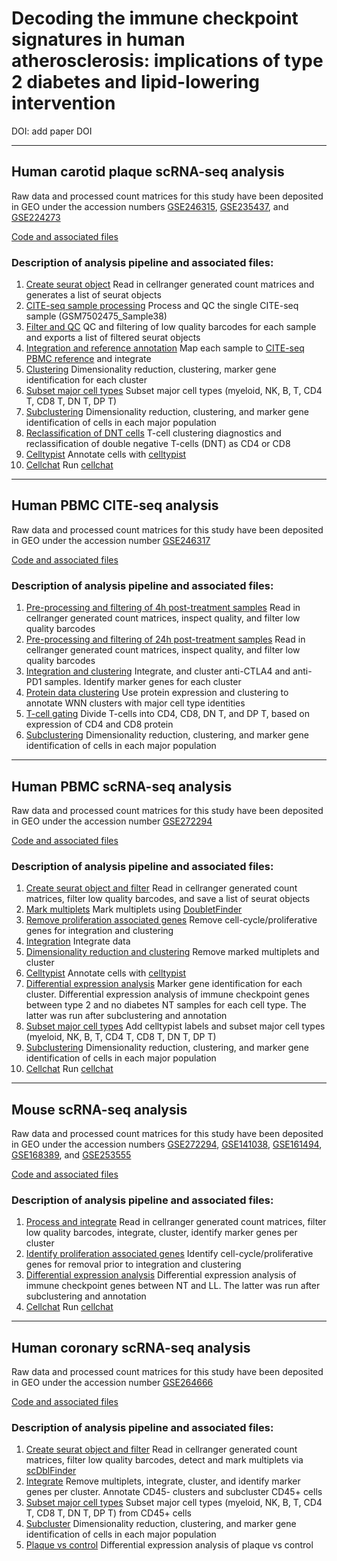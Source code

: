 # Decoding the immune checkpoint signatures in human atherosclerosis: implications of type 2 diabetes and lipid-lowering intervention
DOI: add paper DOI

***

## Human carotid plaque scRNA-seq analysis
Raw data and processed count matrices for this study have been deposited in GEO under the accession numbers [GSE246315](https://www.ncbi.nlm.nih.gov/geo/query/acc.cgi?acc=GSE246315), [GSE235437](https://www.ncbi.nlm.nih.gov/geo/query/acc.cgi?acc=GSE235437), and [GSE224273](https://www.ncbi.nlm.nih.gov/geo/query/acc.cgi?acc=GSE224273)

[Code and associated files](Human_carotid_plaque_scRNAseq/)

### Description of analysis pipeline and associated files:
1.	[Create seurat object](Human_carotid_plaque_scRNAseq/R_scripts/create_seurat.R)
      Read in cellranger generated count matrices and generates a list of seurat objects 
2.  [CITE-seq sample processing](Human_carotid_plaque_scRNAseq/R_scripts/CITEseq_GSM7502475_Sample38_filter_process.R)
	    Process and QC the single CITE-seq sample (GSM7502475_Sample38)
3.  [Filter and QC](Human_carotid_plaque_scRNAseq/R_scripts/filter_process.Rmd)
			QC and filtering of low quality barcodes for each sample and exports a list of filtered seurat objects
4.  [Integration and reference annotation](Human_carotid_plaque_scRNAseq/R_scripts/annotate_integrate.R)
	    Map each sample to [CITE-seq PBMC reference](https://doi.org/10.1016/j.cell.2021.04.048) and integrate
5.  [Clustering](Human_carotid_plaque_scRNAseq/R_scripts/cluster_all_cells.R)
      Dimensionality reduction, clustering, marker gene identification for each cluster
6.  [Subset major cell types](Human_carotid_plaque_scRNAseq/R_scripts/Subset_major_celltypes.R)
      Subset major cell types (myeloid, NK, B, T, CD4 T, CD8 T, DN T, DP T)
7.  [Subclustering](Human_carotid_plaque_scRNAseq/R_scripts/subclustering/)
      Dimensionality reduction, clustering, and marker gene identification of cells in each major population
8.  [Reclassification of DNT cells](Human_carotid_plaque_scRNAseq/R_scripts/DNT_clustering_diagnostics.Rmd)
      T-cell clustering diagnostics and reclassification of double negative T-cells (DNT) as CD4 or CD8
9.  [Celltypist](Human_carotid_plaque_scRNAseq/celltypist/celltypist_run.py)
      Annotate cells with [celltypist](https://www.celltypist.org/)
10. [Cellchat](Human_carotid_plaque_scRNAseq/cellchat/)
      Run [cellchat](https://github.com/jinworks/CellChat)
      
      
***  


## Human PBMC CITE-seq analysis
Raw data and processed count matrices for this study have been deposited in GEO under the accession number [GSE246317](https://www.ncbi.nlm.nih.gov/geo/query/acc.cgi?acc=GSE246317)

[Code and associated files](Human_PBMC_CITE-seq/)

### Description of analysis pipeline and associated files:
1.	[Pre-processing and filtering of 4h post-treatment samples](Human_PBMC_CITE-seq/PBMC_CITEseq_analysis_preprocessing_4h.Rmd)
      Read in cellranger generated count matrices, inspect quality, and filter low quality barcodes
2.	[Pre-processing and filtering of 24h post-treatment samples](Human_PBMC_CITE-seq/PBMC_CITEseq_analysis_preprocessing_24h.Rmd)
      Read in cellranger generated count matrices, inspect quality, and filter low quality barcodes
3.	[Integration and clustering](Human_PBMC_CITE-seq/anti_CTLA4_PD1_integrate.Rmd)
      Integrate, and cluster anti-CTLA4 and anti-PD1 samples. Identify marker genes for each cluster
4.  [Protein data clustering](Human_PBMC_CITE-seq/Cluster_and_annotate_protein_data.Rmd)
      Use protein expression and clustering to annotate WNN clusters with major cell type identities
5.  [T-cell gating](Human_PBMC_CITE-seq/subclustering/T_cells_wnn_subcluster.Rmd)
      Divide T-cells into CD4, CD8, DN T, and DP T, based on expression of CD4 and CD8 protein
6.  [Subclustering](Human_PBMC_CITE-seq/subclustering/)
      Dimensionality reduction, clustering, and marker gene identification of cells in each major population
      
      
***



## Human PBMC scRNA-seq analysis
Raw data and processed count matrices for this study have been deposited in GEO under the accession number [GSE272294](https://www.ncbi.nlm.nih.gov/geo/query/acc.cgi?acc=GSE272294)

[Code and associated files](Human_PBMC_scRNAseq/)

### Description of analysis pipeline and associated files:
1.	[Create seurat object and filter](Human_PBMC_scRNAseq/R_scripts/preprocess_filter.R)
      Read in cellranger generated count matrices, filter low quality barcodes, and save a list of seurat objects
2.	[Mark multiplets](Human_PBMC_scRNAseq/R_scripts/detect_doublets.R)
      Mark multiplets using [DoubletFinder](https://github.com/chris-mcginnis-ucsf/DoubletFinder/)
3.	[Remove proliferation associated genes](Human_PBMC_scRNAseq/R_scripts/Remove_cc_genes.R)
      Remove cell-cycle/proliferative genes for integration and clustering
4.	[Integration](Human_PBMC_scRNAseq/R_scripts/Integrate.R)
      Integrate data
5.  [Dimensionality reduction and clustering](Human_PBMC_scRNAseq/R_scripts/Cluster.R)
      Remove marked multiplets and cluster
6.	[Celltypist](Human_PBMC_scRNAseq/R_scripts/celltypist/celltypist_run.py)
      Annotate cells with [celltypist](https://www.celltypist.org/)
7.  [Differential expression analysis](Human_PBMC_scRNAseq/R_scripts/Differential_expression.R)
      Marker gene identification for each cluster. Differential expression analysis of immune checkpoint genes between type 2 and no diabetes NT samples for each cell type. The latter was run after subclustering and annotation
8.  [Subset major cell types](Human_PBMC_scRNAseq/R_scripts/Add_celltypist_labels_&_subset_cells.R)
      Add celltypist labels and subset major cell types (myeloid, NK, B, T, CD4 T, CD8 T, DN T, DP T)
9.  [Subclustering](Human_PBMC_scRNAseq/R_scripts/subclustering/)
      Dimensionality reduction, clustering, and marker gene identification of cells in each major population
10. [Cellchat](Human_PBMC_scRNAseq/cellchat/)
      Run [cellchat](https://github.com/jinworks/CellChat)
      
      
***   

## Mouse scRNA-seq analysis
Raw data and processed count matrices for this study have been deposited in GEO under the accession numbers [GSE272294](https://www.ncbi.nlm.nih.gov/geo/query/acc.cgi?acc=GSE272294), [GSE141038](https://www.ncbi.nlm.nih.gov/geo/query/acc.cgi?acc=GSE141038), [GSE161494](https://www.ncbi.nlm.nih.gov/geo/query/acc.cgi?acc=GSE161494), [GSE168389](https://www.ncbi.nlm.nih.gov/geo/query/acc.cgi?acc=GSE168389), and [GSE253555](https://www.ncbi.nlm.nih.gov/geo/query/acc.cgi?acc=GSE253555)

[Code and associated files](Mouse_plaque_scRNAseq/)

### Description of analysis pipeline and associated files:
1.	[Process and integrate](Mouse_plaque_scRNAseq/Process_integrate.R)
      Read in cellranger generated count matrices, filter low quality barcodes, integrate, cluster, identify marker genes per cluster
2.  [Identify proliferation associated genes](Mouse_plaque_scRNAseq/Cellcycle_genes.R)
      Identify cell-cycle/proliferative genes for removal prior to integration and clustering
3.  [Differential expression analysis](Mouse_plaque_scRNAseq/FindMarkersCondition.Rmd)
      Differential expression analysis of immune checkpoint genes between NT and LL. The latter was run after subclustering and annotation
4.  [Cellchat](Mouse_plaque_scRNAseq/cellchat/)
      Run [cellchat](https://github.com/jinworks/CellChat)

***

## Human coronary scRNA-seq analysis
Raw data and processed count matrices for this study have been deposited in GEO under the accession number [GSE264666](https://www.ncbi.nlm.nih.gov/geo/query/acc.cgi?acc=GSE264666)

[Code and associated files](Human_coronary_scRNAseq/)

### Description of analysis pipeline and associated files:
1.	[Create seurat object and filter](Human_coronary_scRNAseq/R_scripts/QC)
      Read in cellranger generated count matrices, filter low quality barcodes, detect and mark multiplets via [scDblFinder](https://bioconductor.org/packages/release/bioc/html/scDblFinder.html)
2.	[Integrate](Human_coronary_scRNAseq/R_scripts/Pre_process_integrate.Rmd)
      Remove multiplets, integrate, cluster, and identify marker genes per cluster. Annotate CD45- clusters and subcluster CD45+ cells
3.	[Subset major cell types](Human_coronary_scRNAseq/R_scripts/CD45+_analysis&subsetting.Rmd)
      Subset major cell types (myeloid, NK, B, T, CD4 T, CD8 T, DN T, DP T) from CD45+ cells
4.  [Subcluster](Human_coronary_scRNAseq/R_scripts/subclustering)
      Dimensionality reduction, clustering, and marker gene identification of cells in each major population
5.  [Plaque vs control](Human_coronary_scRNAseq/R_scripts/Plaque_vs_control.Rmd)
      Differential expression analysis of plaque vs control